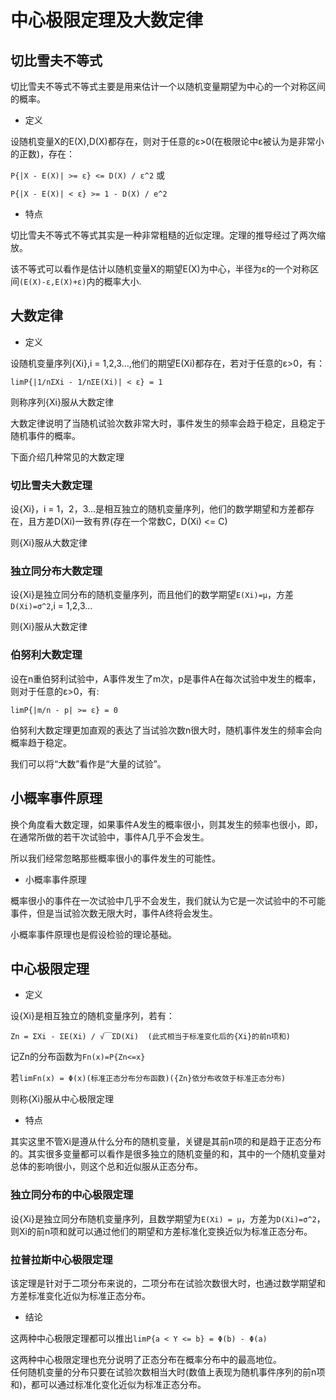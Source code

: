 # 中心极限定理及大数定律         

## 切比雪夫不等式     
切比雪夫不等式不等式主要是用来估计一个以随机变量期望为中心的一个对称区间的概率。    

* 定义   

设随机变量X的E(X),D(X)都存在，则对于任意的ε>0(在极限论中ε被认为是非常小的正数)，存在：     

`P{|X - E(X)| >= ε} <= D(X) / ε^2` 或    

`P{|X - E(X)| < ε} >= 1 - D(X) / e^2`      

* 特点     

切比雪夫不等式不等式其实是一种非常粗糙的近似定理。定理的推导经过了两次缩放。   

该不等式可以看作是估计以随机变量X的期望E(X)为中心，半径为ε的一个对称区间`(E(X)-ε,E(X)+ε)`内的概率大小.       


## 大数定律    

* 定义  

设随机变量序列{Xi},i = 1,2,3...,他们的期望E(Xi)都存在，若对于任意的ε>0，有：    

`limP{|1/nΣXi - 1/nΣE(Xi)| < ε} = 1`      

则称序列{Xi}服从大数定律     

大数定律说明了当随机试验次数非常大时，事件发生的频率会趋于稳定，且稳定于随机事件的概率。        


下面介绍几种常见的大数定理    


### 切比雪夫大数定理     

设{Xi}，i = 1，2，3...是相互独立的随机变量序列，他们的数学期望和方差都存在，且方差D(Xi)一致有界(存在一个常数C，D(Xi) <= C)    

则{Xi}服从大数定律     

### 独立同分布大数定理   

设{Xi}是独立同分布的随机变量序列，而且他们的数学期望`E(Xi)=μ`，方差`D(Xi)=σ^2`,i = 1,2,3...     

则{Xi}服从大数定律     

### 伯努利大数定理    

设在n重伯努利试验中，A事件发生了m次，p是事件A在每次试验中发生的概率，则对于任意的ε>0，有:     

`limP{|m/n - p| >= ε} = 0`      

伯努利大数定理更加直观的表达了当试验次数n很大时，随机事件发生的频率会向概率趋于稳定。       

我们可以将“大数”看作是“大量的试验”。      


## 小概率事件原理      

换个角度看大数定理，如果事件A发生的概率很小，则其发生的频率也很小，即，在通常所做的若干次试验中，事件A几乎不会发生。     

所以我们经常忽略那些概率很小的事件发生的可能性。    

* 小概率事件原理    

概率很小的事件在一次试验中几乎不会发生，我们就认为它是一次试验中的不可能事件，但是当试验次数无限大时，事件A终将会发生。    

小概率事件原理也是假设检验的理论基础。          

## 中心极限定理     

* 定义   

设{Xi}是相互独立的随机变量序列，若有：    

`Zn = ΣXi - ΣE(Xi) / √￣ΣD(Xi)  (此式相当于标准变化后的{Xi}的前n项和)`    

记Zn的分布函数为`Fn(x)=P{Zn<=x}`     

若`limFn(x) = Φ(x)(标准正态分布分布函数)({Zn}依分布收敛于标准正态分布)`      

则称{Xi}服从中心极限定理      

* 特点     

其实这里不管Xi是遵从什么分布的随机变量，关键是其前n项的和是趋于正态分布的。其实很多变量都可以看作是很多独立的随机变量的和，其中的一个随机变量对总体的影响很小，则这个总和近似服从正态分布。     


### 独立同分布的中心极限定理    

设{Xi}是独立同分布随机变量序列，且数学期望为`E(Xi) = μ`，方差为`D(Xi)=σ^2`，则Xi的前n项和就可以通过他们的期望和方差标准化变换近似为标准正态分布。    



### 拉普拉斯中心极限定理    

该定理是针对于二项分布来说的，二项分布在试验次数很大时，也通过数学期望和方差标准变化近似为标准正态分布。     

* 结论    

这两种中心极限定理都可以推出`limP{a < Y <= b} = Φ(b) - Φ(a)`     

这两种中心极限定理也充分说明了正态分布在概率分布中的最高地位。        
任何随机变量的分布只要在试验次数相当大时(数值上表现为随机事件序列的前n项和)，都可以通过标准化变化近似为标准正态分布。        
